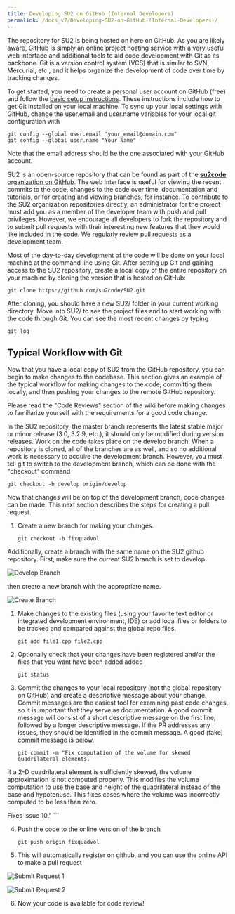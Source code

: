 ```yaml
---
title: Developing SU2 on GitHub (Internal Developers)
permalink: /docs_v7/Developing-SU2-on-GitHub-(Internal-Developers)/
---
```


The repository for SU2 is being hosted on here on GitHub. As you are likely aware, GitHub is simply an online project hosting service with a very useful web interface and additional tools to aid code development with Git as its backbone. Git is a version control system (VCS) that is similar to SVN, Mercurial, etc., and it helps organize the development of code over time by tracking changes. 

To get started, you need to create a personal user account on GitHub (free) and follow the [basic setup instructions](https://help.github.com/articles/set-up-git). These instructions include how to get Git installed on your local machine. To sync up your local settings with GitHub, change the user.email and user.name variables for your local git configuration with
```
git config --global user.email "your_email@domain.com" 
git config --global user.name "Your Name"
```
Note that the email address should be the one associated with your GitHub account.

SU2 is an open-source repository that can be found as part of the [**su2code** organization on GitHub](https://github.com/su2code). The web interface is useful for viewing the recent commits to the code, changes to the code over time, documentation and tutorials, or for creating and viewing branches, for instance. To contribute to the SU2 organization repositories directly, an administrator for the project must add you as a member of the developer team with push and pull privileges. However, we encourage all developers to fork the repository and to submit pull requests with their interesting new features that they would like included in the code. We regularly review pull requests as a development team.

Most of the day-to-day development of the code will be done on your local machine at the command line using Git. After setting up Git and gaining access to the SU2 repository, create a local copy of the entire repository on your machine by cloning the version that is hosted on GitHub:
```
git clone https://github.com/su2code/SU2.git
```
After cloning, you should have a new SU2/ folder in your current working directory. Move into SU2/ to see the project files and to start working with the code through Git. You can see the most recent changes by typing
```
git log
```

## Typical Workflow with Git

Now that you have a local copy of SU2 from the GitHub repository, you can begin to make changes to the codebase. This section gives an example of the typical workflow for making changes to the code, committing them locally, and then pushing your changes to the remote GitHub repository. 

Please read the "Code Reviews" section of the wiki before making changes to familiarize yourself with the requirements for a good code change.

In the SU2 repository, the master branch represents the latest stable major or minor release (3.0, 3.2.9, etc.), it should only be modified during version releases. Work on the code takes place on the develop branch. When a repository is cloned, all of the branches are as well, and so no additional work is necessary to acquire the development branch. However, you must tell git to switch to the development branch, which can be done with the "checkout" command
 ``` 
 git checkout -b develop origin/develop
 ```
Now that changes will be on top of the development branch, code changes can be made. This next section describes the steps for creating a pull request. 

1. Create a new branch for making your changes.
    ```
    git checkout -b fixquadvol
    ```
Additionally, create a branch with the same name on the SU2 github repository. First, make sure the current SU2 branch is set to develop

![Develop Branch](../../docs_files/pr_develop_branch.png)

then create a new branch with the appropriate name.

![Create Branch](../../docs_files/pr_create_branch.png)

 
1. Make changes to the existing files (using your favorite text editor or integrated development environment, IDE) or add local files or folders to be tracked and compared against the global repo files.

    ```
    git add file1.cpp file2.cpp
    ```

2. Optionally check that your changes have been registered and/or the files that you want have been added added

    ```
    git status 
    ```

3. Commit the changes to your local repository (not the global repository on GitHub) and create a descriptive message about your change. Commit messages are the easiest tool for examining past code changes, so it is important that they serve as documentation. A good commit message will consist of a short descriptive message on the first line, followed by a longer descriptive message. If the PR addresses any issues, they should be identified in the commit message. A good (fake) commit message is below.

    ```
    git commit -m "Fix computation of the volume for skewed quadrilateral elements.

If a 2-D quadrilateral element is sufficiently skewed, the volume approximation is not computed properly. This modifies the volume computation to use the base and height of the quadrilateral instead of the base and hypotenuse. This fixes cases where the volume was incorrectly computed to be less than zero.

Fixes issue 10."
    ```

4. Push the code to the online version of the branch

    ```
    git push origin fixquadvol 
    ```

5. This will automatically register on github, and you can use the online API to make a pull request

![Submit Request 1](../../docs_files/pr_submit_request_1.png)

![Submit Request 2](../../docs_files/pr_submit_request_2.png)

6. Now your code is available for code review!
